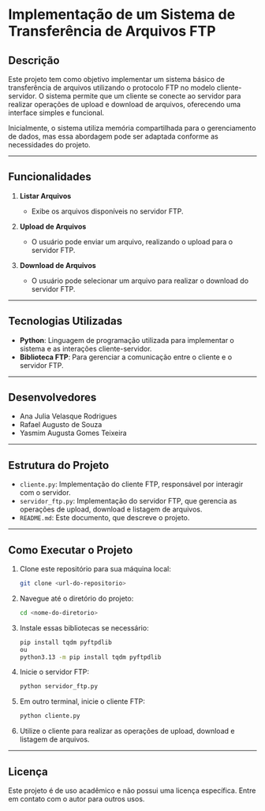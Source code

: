# Implementação de um Sistema de Transferência de Arquivos FTP

## Descrição
Este projeto tem como objetivo implementar um sistema básico de transferência de arquivos utilizando o protocolo FTP no modelo cliente-servidor. O sistema permite que um cliente se conecte ao servidor para realizar operações de upload e download de arquivos, oferecendo uma interface simples e funcional.

Inicialmente, o sistema utiliza memória compartilhada para o gerenciamento de dados, mas essa abordagem pode ser adaptada conforme as necessidades do projeto.

---

## Funcionalidades

1. **Listar Arquivos**
   - Exibe os arquivos disponíveis no servidor FTP.

2. **Upload de Arquivos**
   - O usuário pode enviar um arquivo, realizando o upload para o servidor FTP.

3. **Download de Arquivos**
   - O usuário pode selecionar um arquivo para realizar o download do servidor FTP.

---

## Tecnologias Utilizadas

- **Python**: Linguagem de programação utilizada para implementar o sistema e as interações cliente-servidor.
- **Biblioteca FTP**: Para gerenciar a comunicação entre o cliente e o servidor FTP.

---

## Desenvolvedores

- Ana Julia Velasque Rodrigues
- Rafael Augusto de Souza 
- Yasmim Augusta Gomes Teixeira

---

## Estrutura do Projeto

- `cliente.py`: Implementação do cliente FTP, responsável por interagir com o servidor.
- `servidor_ftp.py`: Implementação do servidor FTP, que gerencia as operações de upload, download e listagem de arquivos.
- `README.md`: Este documento, que descreve o projeto.

---

## Como Executar o Projeto

1. Clone este repositório para sua máquina local:
   ```bash
   git clone <url-do-repositorio>
   ```

2. Navegue até o diretório do projeto:
   ```bash
   cd <nome-do-diretorio>
   ```
3. Instale essas bibliotecas se necessário:
   ```bash
   pip install tqdm pyftpdlib
   ou
   python3.13 -m pip install tqdm pyftpdlib
   ```
4. Inicie o servidor FTP:
   ```bash
   python servidor_ftp.py
   ```

5. Em outro terminal, inicie o cliente FTP:
   ```bash
   python cliente.py
   ```

6. Utilize o cliente para realizar as operações de upload, download e listagem de arquivos.

---

## Licença
Este projeto é de uso acadêmico e não possui uma licença específica. Entre em contato com o autor para outros usos.

